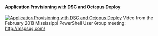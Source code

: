 ﻿#### Application Provisioning with DSC and Octopus Deploy

[![Application Provisioning with DSC and Octopus Deploy](https://i2.ytimg.com/vi/Y5O_Om40W7Y/hqdefault.jpg "Application Provisioning with DSC and Octopus Deploy")](https://www.youtube.com/watch?v=Y5O_Om40W7Y)
Video from the February 2018 Mississippi PowerShell User Group meeting: http://mspsug.com/


